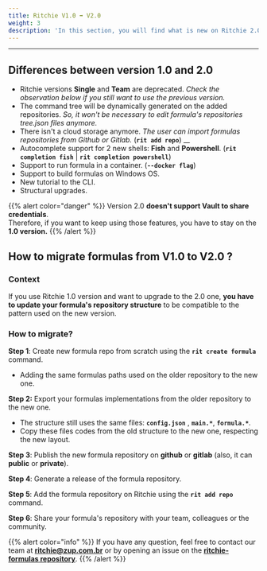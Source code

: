 ```yaml
---
title: Ritchie V1.0 ➡ V2.0
weight: 3
description: 'In this section, you will find what is new on Ritchie 2.0 version.'
---
```


---

## **Differences between version 1.0 and 2.0**

* Ritchie versions **Single** and **Team** are deprecated.  _Check the observation below if you still want to use the previous version._ 
* The command tree will be dynamically generated on the added repositories.  _So, it won't be necessary to edit formula's repositories tree.json files anymore._ 
* There isn't a cloud storage anymore.  _The user can import formulas repositories from Github or Gitlab._ \(**`rit add repo`**\) __
* Autocomplete support for 2 new shells: **Fish** and **Powershell**. \(**`rit completion fish`** \| **`rit completion powershell`**\) 
* Support to run formula in a container. \(**`--docker flag`**\) 
* Support to build formulas on Windows OS. 
* New tutorial to the CLI. 
* Structural upgrades.

{{% alert color="danger" %}}
Version 2.0 **doesn't support Vault to share credentials**.  
Therefore, if you want to keep using those features, you have to stay on the **1.0 version.**
{{% /alert %}}

## How to migrate formulas from V1.0 to V2.0 ?

### Context

If you use Ritchie 1.0 version and want to upgrade to the 2.0 one, **you have to update your formula's repository structure** to be compatible to the pattern used on the new version.

### How to migrate?

**Step 1**: Create  new formula repo from scratch using the **`rit create formula`** command.

* Adding the same formulas paths used on the older repository to the new one.

**Step 2:** Export your formulas implementations from the older repository to the new one.

* The structure still uses the same files: **`config.json`** , **`main.*`**, **`formula.*`**.
* Copy these files codes from the old structure to the new one, respecting the new layout.

**Step 3**: Publish the new formula repository on **github** or **gitlab** \(also, it can **public** or **private**\).

**Step 4**: Generate a release of the formula repository.

**Step 5**: Add the formula repository on Ritchie using the **`rit add repo`** command.

**Step 6**: Share your formula's repository with your team, colleagues or the community.

{{% alert color="info" %}}
If you have any question, feel free to contact our team at **ritchie@zup.com.br** or by opening an issue on the [**ritchie-formulas repository**](https://github.com/ZupIT/ritchie-formulas).
{{% /alert %}}
